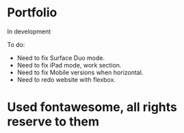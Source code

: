 
# Portfolio 
In development

To do:
- Need to fix Surface Duo mode.
- Need to fix iPad mode, work section.
- Need to fix Mobile versions when horizontal.
- Need to redo website with flexbox.

# Used fontawesome, all rights reserve to them